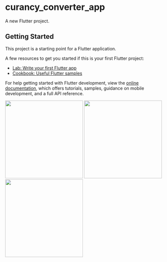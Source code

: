 # curancy_converter_app

A new Flutter project.

## Getting Started

This project is a starting point for a Flutter application.

A few resources to get you started if this is your first Flutter project:

- [Lab: Write your first Flutter app](https://docs.flutter.dev/get-started/codelab)
- [Cookbook: Useful Flutter samples](https://docs.flutter.dev/cookbook)

For help getting started with Flutter development, view the
[online documentation](https://docs.flutter.dev/), which offers tutorials,
samples, guidance on mobile development, and a full API reference.


<img src="https://user-images.githubusercontent.com/118449869/212067420-1a34c378-d4c3-4ffc-b1ef-527617a7f64a.jpg" width="250px">

<img src="https://user-images.githubusercontent.com/118449869/212067431-1218b57d-292f-45dd-a2cc-f38832913e10.jpg" width="250px">

<img src="https://user-images.githubusercontent.com/118449869/212067437-ee2bd335-61f7-4b05-a0dd-66519d5a2870.jpg" width="250px">

